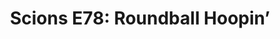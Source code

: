---
layout: post
title: "Scions E78: Roundball Hoopin’"
description: "It’s time to talk about the DEFENDING ACC CHAMPIONS"
permalink: https://www.fromtherumbleseat.com/2021/8/3/22606980/scions-e78-roundball-hoopin-georgia-tech-athletics-college-basketball-ncaa-march-madness-acc-mbb
---